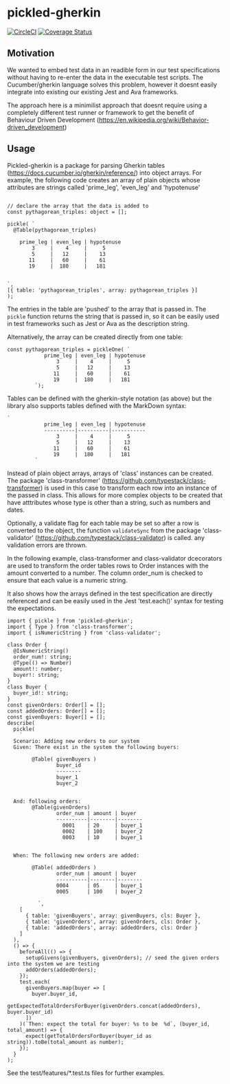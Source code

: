 # pickled-gherkin
[![CircleCI](https://circleci.com/gh/Rumbleship/pickled-gherkin/tree/master.svg?style=svg&circle-token=fc70bbdabdb4e81ae6bbe622156ba2fc7f0edf63)](https://circleci.com/gh/Rumbleship/pickled-gherkin/tree/master) [![Coverage Status](https://coveralls.io/repos/github/Rumbleship/pickled-gherkin/badge.svg?branch=master&t=Lmfbs2)](https://coveralls.io/github/Rumbleship/pickled-gherkin?branch=master)

## Motivation

We wanted to embed test data in an readible form in our test specifications without having to re-enter the data in the executable test scripts. The Cucumber/gherkin language solves this problem, however it doesnt easily integrate into existing our existing Jest and Ava frameworks. 

The approach here is a minimilist approach that doesnt require using a completely different test runner or framework to get the benefit of Behaviour Driven Development (https://en.wikipedia.org/wiki/Behavior-driven_development)

## Usage

Pickled-gherkin is a package for parsing Gherkin tables (https://docs.cucumber.io/gherkin/reference/) into object arrays. For example, the following code creates an array of plain objects whose attributes are strings called 'prime_leg', 'even_leg' and 'hypotenuse'

```

// declare the array that the data is added to
const pythagorean_triples: object = []; 

pickle( `
  @Table(pythagorean_triples)

    prime_leg | even_leg | hypotenuse
        3     |    4     |     5
        5     |   12     |    13
       11     |   60     |    61
       19     |  180     |   181


`, 
[{ table: 'pythagorean_triples', array: pythagorean_triples }]
);
```
The entries in the table are 'pushed' to the array that is passed in. The `pickle` function returns the string that is passed in, so it can be easily used in test frameworks such as Jest or Ava as the description string. 

Alternatively, the array can be created directly from one table:

```
const pythagorean_triples = pickleOne( `
            prime_leg | even_leg | hypotenuse
                3     |    4     |     5
                5     |   12     |    13
               11     |   60     |    61
               19     |  180     |   181
         `);
```
Tables can be defined with the gherkin-style notation (as above) but the library also supports tables defined with the MarkDown syntax:

```
`
            prime_leg | even_leg | hypotenuse
            ----------|----------|-----------
                3     |    4     |     5
                5     |   12     |    13
               11     |   60     |    61
               19     |  180     |   181
         `
```         

Instead of plain object arrays, arrays of 'class' instances can be created. The package 'class-transformer' (https://github.com/typestack/class-transformer) is used in this case to transform each row into an instance of the passed in class. This allows for more complex objects to be created that have atttributes whose type is other than a string, such as  numbers and dates.

Optionally, a validate flag for each table may be set so after a row is converted to the object, the function `validateSync` from the package 'class-validator' (https://github.com/typestack/class-validator) is called. any validation errors are thrown. 

In the following example, class-transformer and class-validator dcecorators are used to transform the order tables rows to Order instances with the amount converted to a number. The column order_num is checked to ensure that each value is a numeric string.

It also shows how the arrays defined in the test specification are directly referenced and can be easily used in the Jest 'test.each()' syntax for testing the expectations.

``` 
import { pickle } from 'pickled-gherkin';
import { Type } from 'class-transformer';
import { isNumericString } from 'class-validator';

class Order {
  @IsNumericString()
  order_num!: string;
  @Type(() => Number)
  amount!: number;
  buyer!: string;
}
class Buyer {
  buyer_id!: string;
}
const givenOrders: Order[] = [];
const addedOrders: Order[] = [];
const givenBuyers: Buyer[] = [];
describe(
  pickle(
    `
  Scenario: Adding new orders to our system
  Given: There exist in the system the following buyers:

        @Table( givenBuyers ) 
                buyer_id
                --------
                buyer_1  
                buyer_2   
            

  And: following orders:
        @Table(givenOrders)
                order_num | amount | buyer
                ----------|--------|--------
                  0001    | 20     | buyer_1
                  0002    | 100    | buyer_2 
                  0003    | 10     | buyer_1
            

  When: The following new orders are added:

        @Table( addedOrders ) 
                order_num | amount | buyer
                ----------|--------|--------
                0004      | 05     | buyer_1
                0005      | 100    | buyer_2
            
          `,
    [
      { table: 'givenBuyers', array: givenBuyers, cls: Buyer },
      { table: 'givenOrders', array: givenOrders, cls: Order },
      { table: 'addedOrders', array: addedOrders, cls: Order }
    ]
  ),
  () => {
    beforeAll(() => {
      setupGivens(givenBuyers, givenOrders); // seed the given orders into the system we are testing
      addOrders(addedOrders);
    });
    test.each(
      givenBuyers.map(buyer => [
        buyer.buyer_id,
        getExpectedTotalOrdersForBuyer(givenOrders.concat(addedOrders), buyer.buyer_id)
      ])
    )(`Then: expect the total for buyer: %s to be  %d`, (buyer_id, total_amount) => {
      expect(getTotalOrdersForBuyer(buyer_id as string)).toBe(total_amount as number);
    });
  }
);
```

See the test/features/*.test.ts files for further examples.
